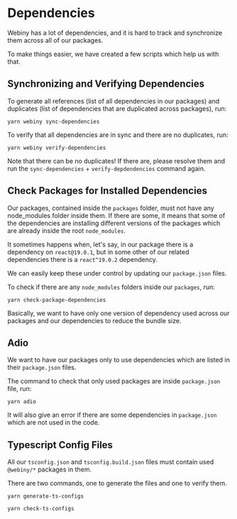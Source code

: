 # Dependencies

Webiny has a lot of dependencies, and it is hard to track and synchronize them across all of our packages.

To make things easier, we have created a few scripts which help us with that.

## Synchronizing and Verifying Dependencies

To generate all references (list of all dependencies in our packages) and duplicates (list of dependencies that are
duplicated across packages), run:

```
yarn webiny sync-dependencies
```

To verify that all dependencies are in sync and there are no duplicates, run:

```
yarn webiny verify-dependencies
```

Note that there can be no duplicates! If there are, please resolve them and run the `sync-dependencies` +
`verify-depdendencies` command again.

## Check Packages for Installed Dependencies

Our packages, contained inside the `packages` folder, must not have any node_modules folder inside them.
If there are some, it means that some of the dependencies are installing different versions of the packages which are
already inside the root `node_modules`.

It sometimes happens when, let's say, in our package there is a dependency on `react@19.0.1`, but in some other of our
related dependencies there is a `react^19.0.2` dependency.

We can easily keep these under control by updating our `package.json` files.

To check if there are any `node_modules` folders inside our `packages`, run:

```
yarn check-package-dependencies
```

Basically, we want to have only one version of dependency used across our packages and our dependencies to reduce the
bundle size.

## Adio

We want to have our packages only to use dependencies which are listed in their `package.json` files.

The command to check that only used packages are inside `package.json` file, run:

```
yarn adio
```

It will also give an error if there are some dependencies in `package.json` which are not used in the code.


## Typescript Config Files

All our `tsconfig.json` and `tsconfig.build.json` files must contain used `@webiny/*` packages in them.

There are two commands, one to generate the files and one to verify them.

```
yarn generate-ts-configs
```

```
yarn check-ts-configs
```
